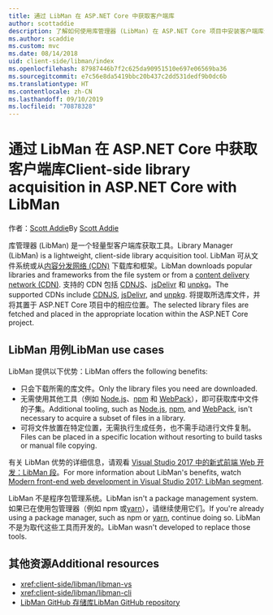 ```yaml
---
title: 通过 LibMan 在 ASP.NET Core 中获取客户端库
author: scottaddie
description: 了解如何使用库管理器 (LibMan) 在 ASP.NET Core 项目中安装客户端库资产。
ms.author: scaddie
ms.custom: mvc
ms.date: 08/14/2018
uid: client-side/libman/index
ms.openlocfilehash: 87987446b7f2c625da90951510e697e06569ba36
ms.sourcegitcommit: e7c56e8da5419bbc20b437c2dd531dedf9b0dc6b
ms.translationtype: HT
ms.contentlocale: zh-CN
ms.lasthandoff: 09/10/2019
ms.locfileid: "70878328"
---
```

# <a name="client-side-library-acquisition-in-aspnet-core-with-libman"></a><span data-ttu-id="c5b66-103">通过 LibMan 在 ASP.NET Core 中获取客户端库</span><span class="sxs-lookup"><span data-stu-id="c5b66-103">Client-side library acquisition in ASP.NET Core with LibMan</span></span>

<span data-ttu-id="c5b66-104">作者：[Scott Addie](https://twitter.com/Scott_Addie)</span><span class="sxs-lookup"><span data-stu-id="c5b66-104">By [Scott Addie](https://twitter.com/Scott_Addie)</span></span>

<span data-ttu-id="c5b66-105">库管理器 (LibMan) 是一个轻量型客户端库获取工具。</span><span class="sxs-lookup"><span data-stu-id="c5b66-105">Library Manager (LibMan) is a lightweight, client-side library acquisition tool.</span></span> <span data-ttu-id="c5b66-106">LibMan 可从文件系统或从[内容分发网络 (CDN)](https://wikipedia.org/wiki/Content_delivery_network) 下载库和框架。</span><span class="sxs-lookup"><span data-stu-id="c5b66-106">LibMan downloads popular libraries and frameworks from the file system or from a [content delivery network (CDN)](https://wikipedia.org/wiki/Content_delivery_network).</span></span> <span data-ttu-id="c5b66-107">支持的 CDN 包括 [CDNJS](https://cdnjs.com/)、[jsDelivr](https://www.jsdelivr.com/) 和 [unpkg](https://unpkg.com/#/)。</span><span class="sxs-lookup"><span data-stu-id="c5b66-107">The supported CDNs include [CDNJS](https://cdnjs.com/), [jsDelivr](https://www.jsdelivr.com/), and [unpkg](https://unpkg.com/#/).</span></span> <span data-ttu-id="c5b66-108">将提取所选库文件，并将其置于 ASP.NET Core 项目中的相应位置。</span><span class="sxs-lookup"><span data-stu-id="c5b66-108">The selected library files are fetched and placed in the appropriate location within the ASP.NET Core project.</span></span>

## <a name="libman-use-cases"></a><span data-ttu-id="c5b66-109">LibMan 用例</span><span class="sxs-lookup"><span data-stu-id="c5b66-109">LibMan use cases</span></span>

<span data-ttu-id="c5b66-110">LibMan 提供以下优势：</span><span class="sxs-lookup"><span data-stu-id="c5b66-110">LibMan offers the following benefits:</span></span>

* <span data-ttu-id="c5b66-111">只会下载所需的库文件。</span><span class="sxs-lookup"><span data-stu-id="c5b66-111">Only the library files you need are downloaded.</span></span>
* <span data-ttu-id="c5b66-112">无需使用其他工具（例如 [Node.js](https://nodejs.org)、[npm](https://www.npmjs.com) 和 [ WebPack](https://webpack.js.org)），即可获取库中文件的子集。</span><span class="sxs-lookup"><span data-stu-id="c5b66-112">Additional tooling, such as [Node.js](https://nodejs.org), [npm](https://www.npmjs.com), and [WebPack](https://webpack.js.org), isn't necessary to acquire a subset of files in a library.</span></span>
* <span data-ttu-id="c5b66-113">可将文件放置在特定位置，无需执行生成任务，也不需手动进行文件复制。</span><span class="sxs-lookup"><span data-stu-id="c5b66-113">Files can be placed in a specific location without resorting to build tasks or manual file copying.</span></span>

<span data-ttu-id="c5b66-114">有关 LibMan 优势的详细信息，请观看 [Visual Studio 2017 中的新式前端 Web 开发：LibMan 段](https://channel9.msdn.com/Events/Build/2017/B8073#time=43m34s)。</span><span class="sxs-lookup"><span data-stu-id="c5b66-114">For more information about LibMan's benefits, watch [Modern front-end web development in Visual Studio 2017: LibMan segment](https://channel9.msdn.com/Events/Build/2017/B8073#time=43m34s).</span></span>

<span data-ttu-id="c5b66-115">LibMan 不是程序包管理系统。</span><span class="sxs-lookup"><span data-stu-id="c5b66-115">LibMan isn't a package management system.</span></span> <span data-ttu-id="c5b66-116">如果已在使用包管理器（例如 npm 或[yarn](https://yarnpkg.com)），请继续使用它们。</span><span class="sxs-lookup"><span data-stu-id="c5b66-116">If you're already using a package manager, such as npm or [yarn](https://yarnpkg.com), continue doing so.</span></span> <span data-ttu-id="c5b66-117">LibMan 不是为取代这些工具而开发的。</span><span class="sxs-lookup"><span data-stu-id="c5b66-117">LibMan wasn't developed to replace those tools.</span></span>

## <a name="additional-resources"></a><span data-ttu-id="c5b66-118">其他资源</span><span class="sxs-lookup"><span data-stu-id="c5b66-118">Additional resources</span></span>

* <xref:client-side/libman/libman-vs>
* <xref:client-side/libman/libman-cli>
* [<span data-ttu-id="c5b66-119">LibMan GitHub 存储库</span><span class="sxs-lookup"><span data-stu-id="c5b66-119">LibMan GitHub repository</span></span>](https://github.com/aspnet/LibraryManager)
